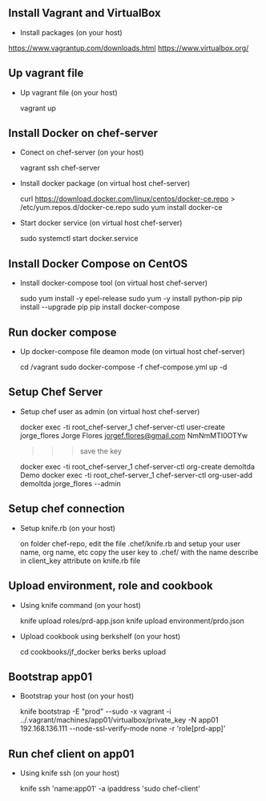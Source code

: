 Install Vagrant and VirtualBox
------------------------------

- Install packages (on your host)

https://www.vagrantup.com/downloads.html
https://www.virtualbox.org/

Up vagrant file
---------------

- Up vagrant file (on your host)

  vagrant up


Install Docker on chef-server
-----------------------------
- Conect on chef-server (on your host)
  
  vagrant ssh chef-server 

- Install docker package (on virtual host chef-server)

  curl https://download.docker.com/linux/centos/docker-ce.repo > /etc/yum.repos.d/docker-ce.repo
  sudo yum install docker-ce

- Start docker service (on virtual host chef-server)

  sudo systemctl start docker.service


Install Docker Compose on CentOS
--------------------------------

- Install docker-compose tool (on virtual host chef-server)

  sudo yum install -y epel-release
  sudo yum -y install python-pip
  pip install --upgrade pip
  pip install docker-compose

Run docker compose
------------------

- Up docker-compose file deamon mode (on virtual host chef-server)

  cd /vagrant
  sudo docker-compose -f chef-compose.yml up -d


Setup Chef Server
-----------------

- Setup chef user as admin (on virtual host chef-server)

  docker exec -ti root_chef-server_1 chef-server-ctl user-create jorge_flores Jorge Flores jorgef.flores@gmail.com NmNmMTI0OTYw

  >>> save the key  

  docker exec -ti root_chef-server_1 chef-server-ctl org-create demoltda Demo
  docker exec -ti root_chef-server_1 chef-server-ctl org-user-add demoltda jorge_flores  --admin


Setup chef connection 
---------------------

- Setup knife.rb (on your host)

  on folder chef-repo, edit the file .chef/knife.rb and setup your user name, org name, etc
  copy the user key to .chef/ with the name describe in client_key attribute on knife.rb file


Upload environment, role and cookbook
-------------------------------------

- Using knife command (on your host)

  knife upload roles/prd-app.json
  knife upload environment/prdo.json
  
- Upload cookbook using berkshelf (on your host)

  cd cookbooks/jf_docker
  berks 
  berks upload


Bootstrap app01
---------------

- Bootstrap your host (on your host)

  knife bootstrap -E "prod" --sudo -x vagrant -i ../.vagrant/machines/app01/virtualbox/private_key -N app01 192.168.136.111 --node-ssl-verify-mode none -r 'role[prd-app]'

Run chef client on app01
------------------------

- Using knife ssh (on your host)

  knife ssh 'name:app01' -a ipaddress 'sudo chef-client'


